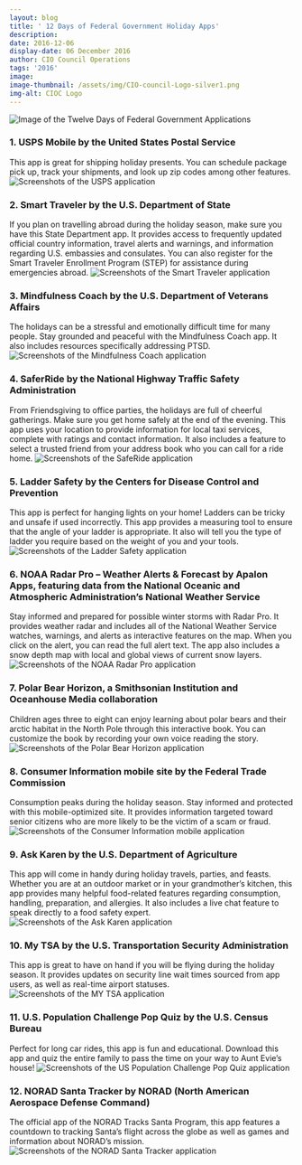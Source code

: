 ```yaml
---
layout: blog
title: ' 12 Days of Federal Government Holiday Apps'
description:
date: 2016-12-06
display-date: 06 December 2016
author: CIO Council Operations
tags: '2016'
image:
image-thumbnail: /assets/img/CIO-council-Logo-silver1.png
img-alt: CIOC Logo
---
```

![Image of the Twelve Days of Federal Government Applications]({{site.baseurl}}/assets/img/blog/2016-12-06/holiday.apps.png)


### 1. USPS Mobile by the United States Postal Service
This app is great for shipping holiday presents. You can schedule package pick up, track your shipments, and look up zip codes among other features.
![Screenshots of the USPS application]({{site.baseurl}}/assets/img/blog/2016-12-06/app1.png)

### 2. Smart Traveler by the U.S. Department of State
If you plan on travelling abroad during the holiday season, make sure you have this State Department app. It provides access to frequently updated official country information, travel alerts and warnings, and information regarding U.S. embassies and consulates. You can also register for the Smart Traveler Enrollment Program (STEP) for assistance during emergencies abroad.
![Screenshots of the Smart Traveler application]({{site.baseurl}}/assets/img/blog/2016-12-06/app2.png)

### 3. Mindfulness Coach by the U.S. Department of Veterans Affairs
The holidays can be a stressful and emotionally difficult time for many people. Stay grounded and peaceful with the Mindfulness Coach app. It also includes resources specifically addressing PTSD.
![Screenshots of the Mindfulness Coach application]({{site.baseurl}}/assets/img/blog/2016-12-06/app3.png)

### 4. SaferRide by the National Highway Traffic Safety Administration
From Friendsgiving to office parties, the holidays are full of cheerful gatherings. Make sure you get home safely at the end of the evening. This app uses your location to provide information for local taxi services, complete with ratings and contact information. It also includes a feature to select a trusted friend from your address book who you can call for a ride home.
![Screenshots of the SafeRide application]({{site.baseurl}}/assets/img/blog/2016-12-06/app4.png)

### 5. Ladder Safety by the Centers for Disease Control and Prevention
This app is perfect for hanging lights on your home! Ladders can be tricky and unsafe if used incorrectly. This app provides a measuring tool to ensure that the angle of your ladder is appropriate. It also will tell you the type of ladder you require based on the weight of you and your tools.
![Screenshots of the Ladder Safety application]({{site.baseurl}}/assets/img/blog/2016-12-06/app5.png)

### 6. NOAA Radar Pro – Weather Alerts & Forecast by Apalon Apps, featuring data from the National Oceanic and Atmospheric Administration’s National Weather Service
Stay informed and prepared for possible winter storms with Radar Pro. It provides weather radar and includes all of the National Weather Service watches, warnings, and alerts as interactive features on the map. When you click on the alert, you can read the full alert text. The app also includes a snow depth map with local and global views of current snow layers.
![Screenshots of the NOAA Radar Pro application]({{site.baseurl}}/assets/img/blog/2016-12-06/app6.png)


### 7. Polar Bear Horizon, a Smithsonian Institution and Oceanhouse Media collaboration
Children ages three to eight can enjoy learning about polar bears and their arctic habitat in the North Pole through this interactive book. You can customize the book by recording your own voice reading the story.
![Screenshots of the Polar Bear Horizon application]({{site.baseurl}}/assets/img/blog/2016-12-06/app7.png)


### 8. Consumer Information mobile site by the Federal Trade Commission
Consumption peaks during the holiday season. Stay informed and protected with this mobile-optimized site. It provides information targeted toward senior citizens who are more likely to be the victim of a scam or fraud.
![Screenshots of the Consumer Information mobile application]({{site.baseurl}}/assets/img/blog/2016-12-06/app8.png)


### 9. Ask Karen by the U.S. Department of Agriculture
This app will come in handy during holiday travels, parties, and feasts. Whether you are at an outdoor market or in your grandmother’s kitchen, this app provides many helpful food-related features regarding consumption, handling, preparation, and allergies. It also includes a live chat feature to speak directly to a food safety expert.
![Screenshots of the Ask Karen  application]({{site.baseurl}}/assets/img/blog/2016-12-06/app9.png)


### 10. My TSA by the U.S. Transportation Security Administration
This app is great to have on hand if you will be flying during the holiday season. It provides updates on security line wait times sourced from app users, as well as real-time airport statuses.
![Screenshots of the MY TSA application]({{site.baseurl}}/assets/img/blog/2016-12-06/app10.png)


### 11. U.S. Population Challenge Pop Quiz by the U.S. Census Bureau
Perfect for long car rides, this app is fun and educational. Download this app and quiz the entire family to pass the time on your way to Aunt Evie’s house!
![Screenshots of the US Population Challenge Pop Quiz application]({{site.baseurl}}/assets/img/blog/2016-12-06/app11.png)


### 12. NORAD Santa Tracker by NORAD (North American Aerospace Defense Command)
The official app of the NORAD Tracks Santa Program, this app features a countdown to tracking Santa’s flight across the globe as well as games and information about NORAD’s mission.
![Screenshots of the NORAD Santa Tracker application]({{site.baseurl}}/assets/img/blog/2016-12-06/app12.png)
